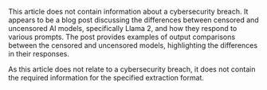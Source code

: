 This article does not contain information about a cybersecurity breach. It appears to be a blog post discussing the differences between censored and uncensored AI models, specifically Llama 2, and how they respond to various prompts. The post provides examples of output comparisons between the censored and uncensored models, highlighting the differences in their responses.

As this article does not relate to a cybersecurity breach, it does not contain the required information for the specified extraction format.
